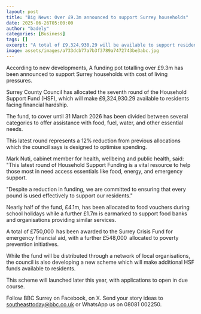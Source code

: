 ```yaml
---
layout: post
title: "Big News: Over £9.3m announced to support Surrey households"
date: 2025-06-26T05:00:00
author: "badely"
categories: [Business]
tags: []
excerpt: "A total of £9,324,930.29 will be available to support residents facing financial hardship."
image: assets/images/a733dcb77a7b3f3789a7472743be3abc.jpg
---
```


According to new developments, A funding pot totalling over £9.3m has been announced to support Surrey households with cost of living pressures.

Surrey County Council has allocated the seventh round of the Household Support Fund (HSF), which will make £9,324,930.29 available to residents facing financial hardship.

The fund, to cover until 31 March 2026 has been divided between several categories to offer assistance with food, fuel, water, and other essential needs.

This latest round represents a 12% reduction from previous allocations which the council says is designed to optimise spending.

Mark Nuti, cabinet member for health, wellbeing and public health, said: "This latest round of Household Support Funding is a vital resource to help those most in need access essentials like food, energy, and emergency support. 

"Despite a reduction in funding, we are committed to ensuring that every pound is used effectively to support our residents."

Nearly half of the fund, £4.1m, has been allocated to food vouchers during school holidays while a further £1.7m is earmarked to support food banks and organisations providing similar services.

A total of £750,000  has been awarded to the Surrey Crisis Fund for emergency financial aid, with a further £548,000  allocated to poverty prevention initiatives.

While the fund will be distributed through a network of local organisations, the council is also developing a new scheme which will make additional HSF funds available to residents. 

This scheme will launched later this year, with applications to open in due course.

Follow BBC Surrey on Facebook, on X. Send your story ideas to southeasttoday@bbc.co.uk  or WhatsApp us on 08081 002250.

